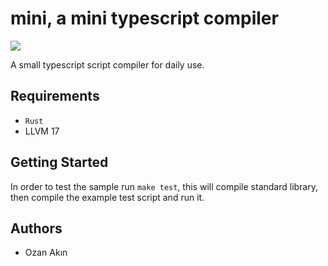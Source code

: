 # mini, a mini typescript compiler

[![](https://tokei.rs/b1/github/oznakn/mini)](https://github.com/oznakn/mini)

A small typescript script compiler for daily use.

## Requirements

* `Rust`
* LLVM 17

## Getting Started

In order to test the sample run `make test`, this will compile standard library, then compile the example test script and run it.

## Authors

* Ozan Akın
